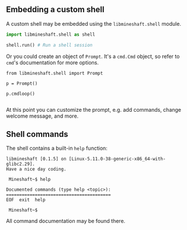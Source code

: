 ## Embedding a custom shell
A custom shell may be embedded using the `libmineshaft.shell` module. 
```python
import libmineshaft.shell as shell

shell.run() # Run a shell session
```

Or you could create an object of `Prompt`. It's a `cmd.Cmd` object, so refer to `cmd`'s documentation for more options.
```
from libmineshaft.shell import Prompt

p = Prompt()

p.cmdloop()
 
```



At this point you can customize the prompt, e.g. add commands, change welcome message, and more.




## Shell commands 
The shell contains a built-in `help` function:



```
libmineshaft [0.1.5] on [Linux-5.11.0-38-generic-x86_64-with-glibc2.29].
Have a nice day coding.

 Mineshaft~$ help

Documented commands (type help <topic>):
========================================
EOF  exit  help

 Mineshaft~$ 
```

All command documentation may be found there.
